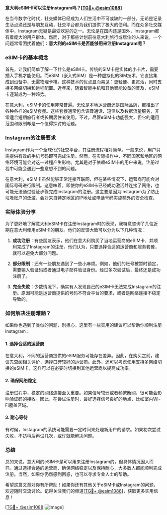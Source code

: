 **意大利eSIM卡可以注册Instagram吗？[[TG💪+ @esim1088](https://t.me/s/esim1088)]**

在当今数字化时代，社交媒体已经成为人们生活中不可或缺的一部分。无论是记录生活点滴还是与朋友互动，社交平台都为我们提供了极大的便利。而在众多社交媒体中，Instagram无疑是最受欢迎的之一。无论是在国内还是国外，Instagram都有着庞大的用户群体。然而，对于那些计划前往意大利旅行或居住的人来说，一个问题常常困扰着他们：**意大利的eSIM卡是否能够用来注册Instagram呢？**

### eSIM卡的基本概念

首先，让我们简单了解一下什么是eSIM卡。传统的SIM卡是实体的小卡片，需要插入手机才能使用。而eSIM（嵌入式SIM）是一种虚拟化的SIM技术，它直接集成到设备中，无需物理卡槽。这种技术的优点显而易见：更轻便、更灵活，同时支持多网络切换和远程配置。近年来，随着智能手机和其他智能设备的普及，eSIM卡逐渐成为一种趋势。

在意大利，eSIM卡的使用非常普遍。无论是本地运营商还是国际品牌，都推出了各种各样的eSIM套餐。这些套餐通常包含语音通话、短信以及数据流量服务，非常适合短期旅行者或长期居住者使用。不过，尽管eSIM卡功能强大，但它的适用范围和限制却是一个值得探讨的话题。

### Instagram的注册要求

Instagram作为一个全球化的社交平台，其注册流程相对简单。一般来说，用户只需提供有效的手机号码即可完成注册。然而，在实际操作中，不同国家和地区的网络环境可能会对这一过程产生影响。尤其是对于依赖eSIM卡的用户来说，注册过程中可能会遇到一些意想不到的问题。

在意大利，eSIM卡虽然能够正常连接互联网，但在某些情况下，运营商可能会对国际号码进行限制。这意味着，即使你的eSIM卡已经成功激活并连接了网络，也可能无法通过验证步骤完成Instagram的注册。这主要是因为Instagram为了防止垃圾账户的泛滥，会对来自特定地区的IP地址或电话号码实施额外的安全检查。

### 实际体验分享

为了更好地了解意大利eSIM卡在注册Instagram时的表现，我特意咨询了几位近期在意大利使用eSIM卡的朋友。他们的反馈大致可以分为以下几种情况：

1. **成功注册**：有些朋友表示，他们在意大利购买了当地运营商的eSIM卡，并顺利完成了Instagram的注册。他们认为，只要选择合适的运营商和服务套餐，就可以避免大部分问题。
   
2. **部分限制**：还有一些朋友遇到了一些小麻烦。例如，他们的账号被暂时锁定，需要输入验证码或者通过电子邮件验证身份。经过多次尝试后，最终还是成功注册了。

3. **完全失败**：少数情况下，确实有人发现自己的eSIM卡无法完成Instagram的注册。原因可能是运营商提供的号码不符合平台的要求，或者是网络连接不稳定导致的。

### 如何解决注册难题？

如果你也遇到了类似的问题，别担心，这里有一些实用的建议可以帮助你顺利注册Instagram：

#### 1. 选择合适的运营商
在意大利，不同的运营商提供的eSIM服务可能存在差异。因此，在购买之前，建议先查阅相关评价，选择口碑较好的运营商。此外，还可以考虑使用支持多网络切换的eSIM卡，这样可以在必要时切换到其他运营商以提高成功率。

#### 2. 确保网络稳定
注册过程中，稳定的网络连接至关重要。如果信号较弱或者频繁断网，很可能会影响验证码的接收。因此，在尝试注册时，最好选择信号良好的地点，比如室内Wi-Fi覆盖区域。

#### 3. 耐心等待
有时候，Instagram的系统可能需要一定时间来处理新用户的请求。如果初次尝试失败，不妨稍后再试几次，或许就能解决问题。

### 总结

总的来说，意大利的eSIM卡是可以用来注册Instagram的，但具体情况因人而异。通过选择合适的运营商、确保网络稳定以及保持耐心，大多数人都能顺利完成注册。当然，如果你仍然感到困惑，也可以寻求专业人士的帮助。

希望这篇文章对你有所帮助！如果你还有其他关于eSIM卡或Instagram的问题，欢迎随时交流讨论。记得关注我们的频道[[TG💪+ @esim1088](https://t.me/s/esim1088)]，获取更多实用信息！

[[TG💪+ @esim1088](https://t.me/s/esim1088) ![Image](https://i.postimg.cc/4NQfJmqS/Snipaste-2025-05-13-00-14-12.png)]